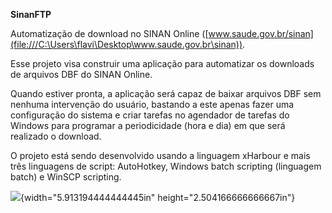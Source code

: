 **SinanFTP**

Automatização de download no SINAN Online
([www.saude.gov.br/sinan](file:///C:\Users\flavi\Desktop\www.saude.gov.br\sinan)).

Esse projeto visa construir uma aplicação para automatizar os downloads
de arquivos DBF do SINAN Online.

Quando estiver pronta, a aplicação será capaz de baixar arquivos DBF sem
nenhuma intervenção do usuário, bastando a este apenas fazer uma
configuração do sistema e criar tarefas no agendador de tarefas do
Windows para programar a periodicidade (hora e dia) em que será
realizado o download.

O projeto está sendo desenvolvido usando a linguagem xHarbour e mais
três linguagens de script: AutoHotkey, Windows batch scripting
(linguagem batch) e WinSCP scripting.

![](media/image1.png){width="5.913194444444445in"
height="2.504166666666667in"}
